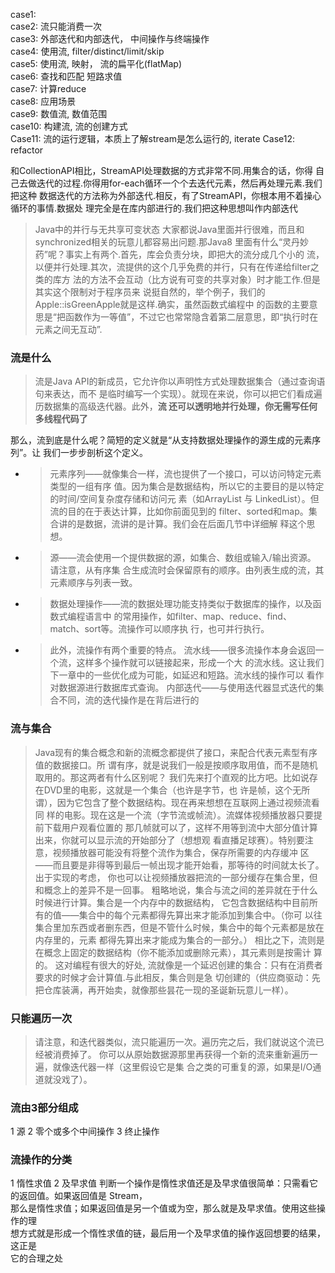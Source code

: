 case1:   
case2: 流只能消费一次  
case3: 外部迭代和内部迭代， 中间操作与终端操作  
case4: 使用流, filter/distinct/limit/skip  
case5: 使用流, 映射， 流的扁平化(flatMap)  
case6: 查找和匹配 短路求值  
case7: 计算reduce  
case8: 应用场景  
case9: 数值流, 数值范围  
case10: 构建流, 流的创建方式   
Case11: 流的运行逻辑，本质上了解stream是怎么运行的, iterate
Case12: refactor


和CollectionAPI相比，StreamAPI处理数据的方式非常不同.用集合的话，你得
自己去做迭代的过程.你得用for-each循环一个个去迭代元素，然后再处理元素.我们把这种
数据迭代的方法称为外部迭代.相反，有了StreamAPI，你根本用不着操心循环的事情.数据处
理完全是在库内部进行的.我们把这种思想叫作内部迭代

>Java中的并行与无共享可变状态
大家都说Java里面并行很难，而且和synchronized相关的玩意儿都容易出问题.那Java8
里面有什么“灵丹妙药”呢？事实上有两个.首先，库会负责分块，即把大的流分成几个小的
流，以便并行处理.其次，流提供的这个几乎免费的并行，只有在传递给filter之类的库方
法的方法不会互动（比方说有可变的共享对象）时才能工作.但是其实这个限制对于程序员来
说挺自然的，举个例子，我们的Apple::isGreenApple就是这样.确实，虽然函数式编程中
的函数的主要意思是“把函数作为一等值”，不过它也常常隐含着第二层意思，即“执行时在
元素之间无互动”.

### 流是什么
>流是Java API的新成员，它允许你以声明性方式处理数据集合（通过查询语句来表达，而不
 是临时编写一个实现）。就现在来说，你可以把它们看成遍历数据集的高级迭代器。此外，**流
 还可以透明地并行处理，你无需写任何多线程代码了**

那么，流到底是什么呢？简短的定义就是“从支持数据处理操作的源生成的元素序列”。让
我们一步步剖析这个定义。

+ >元素序列——就像集合一样，流也提供了一个接口，可以访问特定元素类型的一组有序
   值。因为集合是数据结构，所以它的主要目的是以特定的时间/空间复杂度存储和访问元
   素（如ArrayList 与 LinkedList）。但流的目的在于表达计算，比如你前面见到的
   filter、sorted和map。集合讲的是数据，流讲的是计算。我们会在后面几节中详细解
   释这个思想。
  
+ > 源——流会使用一个提供数据的源，如集合、数组或输入/输出资源。 请注意，从有序集
    合生成流时会保留原有的顺序。由列表生成的流，其元素顺序与列表一致。
  
+ >  数据处理操作——流的数据处理功能支持类似于数据库的操作，以及函数式编程语言中
     的常用操作，如filter、map、reduce、find、match、sort等。流操作可以顺序执
     行，也可并行执行。   
  
+ > 此外，流操作有两个重要的特点。
     流水线——很多流操作本身会返回一个流，这样多个操作就可以链接起来，形成一个大
    的流水线。这让我们下一章中的一些优化成为可能，如延迟和短路。流水线的操作可以
    看作对数据源进行数据库式查询。
     内部迭代——与使用迭代器显式迭代的集合不同，流的迭代操作是在背后进行的
  
### 流与集合
>Java现有的集合概念和新的流概念都提供了接口，来配合代表元素型有序值的数据接口。所
 谓有序，就是说我们一般是按顺序取用值，而不是随机取用的。那这两者有什么区别呢？
 我们先来打个直观的比方吧。比如说存在DVD里的电影，这就是一个集合（也许是字节，也
 许是帧，这个无所谓），因为它包含了整个数据结构。现在再来想想在互联网上通过视频流看同
 样的电影。现在这是一个流（字节流或帧流）。流媒体视频播放器只要提前下载用户观看位置的
 那几帧就可以了，这样不用等到流中大部分值计算出来，你就可以显示流的开始部分了（想想观
 看直播足球赛）。特别要注意，视频播放器可能没有将整个流作为集合，保存所需要的内存缓冲
 区——而且要是非得等到最后一帧出现才能开始看，那等待的时间就太长了。出于实现的考虑，
 你也可以让视频播放器把流的一部分缓存在集合里，但和概念上的差异不是一回事。
 粗略地说，集合与流之间的差异就在于什么时候进行计算。集合是一个内存中的数据结构，
 它包含数据结构中目前所有的值——集合中的每个元素都得先算出来才能添加到集合中。（你可
 以往集合里加东西或者删东西，但是不管什么时候，集合中的每个元素都是放在内存里的，元素
 都得先算出来才能成为集合的一部分。）
 相比之下，流则是在概念上固定的数据结构（你不能添加或删除元素），其元素则是按需计
 算的。 这对编程有很大的好处, 
>  流就像是一个延迟创建的集合：只有在消费者要求的时候才会计算值.与此相反，集合则是急
切创建的（供应商驱动：先把仓库装满，再开始卖，就像那些昙花一现的圣诞新玩意儿一样）。

### 只能遍历一次
 >请注意，和迭代器类似，流只能遍历一次。遍历完之后，我们就说这个流已经被消费掉了。
 你可以从原始数据源那里再获得一个新的流来重新遍历一遍，就像迭代器一样（这里假设它是集
 合之类的可重复的源，如果是I/O通道就没戏了）。

### 流由3部分组成
1 源
2 零个或多个中间操作
3 终止操作
### 流操作的分类
1 惰性求值
2 及早求值
判断一个操作是惰性求值还是及早求值很简单：只需看它的返回值。如果返回值是 Stream，  
那么是惰性求值；如果返回值是另一个值或为空，那么就是及早求值。使用这些操作的理  
想方式就是形成一个惰性求值的链，最后用一个及早求值的操作返回想要的结果，这正是  
它的合理之处  